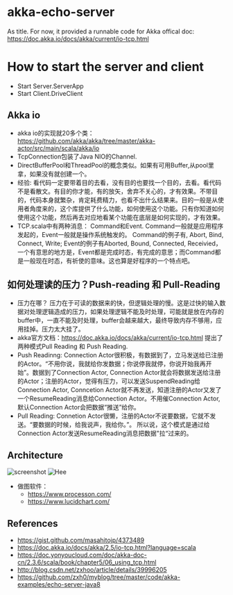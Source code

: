 # akka-echo-server
As title. For now, it provided a runnable code for Akka offical doc: https://doc.akka.io/docs/akka/current/io-tcp.html

# How to start the server and client
* Start Server.ServerApp
* Start Client.DriveClient

## Akka io
* akka io的实现就20多个类：https://github.com/akka/akka/tree/master/akka-actor/src/main/scala/akka/io
* TcpConnection包装了Java NIO的Channel.
* DirectBufferPool和ThreadPool的概念类似。如果有可用Buffer,从pool里拿，如果没有就创建一个。
* 经验: 看代码一定要带着目的去看，没有目的也要找一个目的，去看。看代码不是看散文。有目的你才能，有的放矢，舍弃不关心的，才有效果。不带目的，代码本身就繁杂，肯定耗费精力，也看不出什么结果来。目的一般是从使用者角度来的，这个库提供了什么功能，如何使用这个功能。只有你知道如何使用这个功能，然后再去对应地看某个功能在底层是如何实现的，才有效果。
* TCP.scala中有两种消息： Command和Event. Command一般就是应用程序发起的，Event一般就是操作系统触发的。 Command的例子有, Abort, Bind, Connect, Write; Event的例子有Aborted, Bound, Connected, Receivied，一个有意思的地方是，Event都是完成时态，有完成的意思；而Command都是一般现在时态，有祈使的意味。这也算是好程序的一个特点吧。

## 如何处理读的压力？Push-reading 和 Pull-Reading
* 压力在哪？ 压力在于可读的数据来的快，但逻辑处理的慢。这是过快的输入数据对处理逻辑造成的压力，如果处理逻辑不能及时处理，可能就是放在内存的buffer中，一直不能及时处理，buffer会越来越大，最终导致内存不够用，应用挂掉。压力太大挂了。
* akka官方文档：https://doc.akka.io/docs/akka/current/io-tcp.html 提出了两种模式Pull Reading 和 Push Reading.
* Push Readinng: Connection Actor很积极，有数据到了，立马发送给已注册的Actor。“不用你说，我就给你发数据；你说停我就停，你说开始我再开始”。数据到了Connection Actor, Connection Actor就会将数据发送给注册的Actor；注册的Actor，觉得有压力，可以发送SuspendReading给Connection Actor, Conncetion Actor就不再发送，知道注册的Actor又发了一个ResumeReading消息给Connection Actor。不用催Connection Actor, 默认Connection Actor会把数据“推送”给你。
* Pull Reading: Connetion Actor很懒，注册的Actor不说要数据，它就不发送。“要数据的时候，给我说声，我给你。”。 所以说，这个模式是通过给Connection Actor发送ResumeReading消息把数据"拉“过来的。



## Architecture
  ![screenshot](https://www.lucidchart.com/publicSegments/view/39b0a770-82cd-4078-b1ff-6ab6ee63ffc8/image.png "Logo Title Text 1")
  ![Hee](http://on-img.com/chart_image/5a3c6fe7e4b0ce9ffea59979.png "Ni")
* 做图软件：
  * https://www.processon.com/
  * https://www.lucidchart.com/
## References
* https://gist.github.com/masahitojp/4373489
* https://doc.akka.io/docs/akka/2.5/io-tcp.html?language=scala
* https://doc.yonyoucloud.com/doc/akka-doc-cn/2.3.6/scala/book/chapter5/06_using_tcp.html
* http://blog.csdn.net/zxhoo/article/details/39996205
* https://github.com/zxh0/myblog/tree/master/code/akka-examples/echo-server-java8
